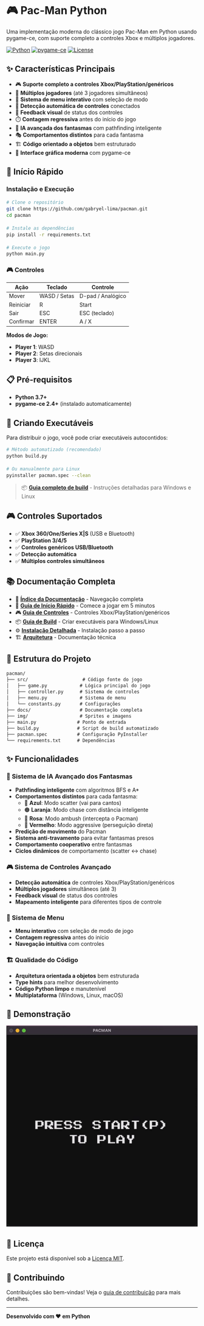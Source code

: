 # 🎮 Pac-Man Python

Uma implementação moderna do clássico jogo Pac-Man em Python usando pygame-ce, com suporte completo a controles Xbox e múltiplos jogadores.

[![Python](https://img.shields.io/badge/Python-3.7+-blue.svg)](https://python.org)
[![pygame-ce](https://img.shields.io/badge/pygame--ce-2.4+-green.svg)](https://github.com/pygame-community/pygame-ce)
[![License](https://img.shields.io/badge/License-MIT-yellow.svg)](LICENSE)

## ✨ Características Principais

- 🎮 **Suporte completo a controles Xbox/PlayStation/genéricos**
- 👥 **Múltiplos jogadores** (até 3 jogadores simultâneos)
- 🎯 **Sistema de menu interativo** com seleção de modo
- 🔧 **Detecção automática de controles** conectados
- 📱 **Feedback visual** de status dos controles
- ⏱️ **Contagem regressiva** antes do início do jogo
- 🧠 **IA avançada dos fantasmas** com pathfinding inteligente
- 🎭 **Comportamentos distintos** para cada fantasma
- 🏗️ **Código orientado a objetos** bem estruturado
- 🎨 **Interface gráfica moderna** com pygame-ce

## 🚀 Início Rápido

### Instalação e Execução

```bash
# Clone o repositório
git clone https://github.com/gabryel-lima/pacman.git
cd pacman

# Instale as dependências
pip install -r requirements.txt

# Execute o jogo
python main.py
```

### 🎮 Controles

| Ação | Teclado | Controle |
|------|---------|----------|
| Mover | WASD / Setas | D-pad / Analógico |
| Reiniciar | R | Start |
| Sair | ESC | ESC (teclado) |
| Confirmar | ENTER | A / X |

**Modos de Jogo:**
- **Player 1**: WASD
- **Player 2**: Setas direcionais  
- **Player 3**: IJKL

## 📋 Pré-requisitos

- **Python 3.7+**
- **pygame-ce 2.4+** (instalado automaticamente)

## 🎯 Criando Executáveis

Para distribuir o jogo, você pode criar executáveis autocontidos:

```bash
# Método automatizado (recomendado)
python build.py

# Ou manualmente para Linux
pyinstaller pacman.spec --clean
```

> 📦 **[Guia completo de build](docs/build.md)** - Instruções detalhadas para Windows e Linux

## 🎮 Controles Suportados

- ✅ **Xbox 360/One/Series X|S** (USB e Bluetooth)
- ✅ **PlayStation 3/4/5**
- ✅ **Controles genéricos USB/Bluetooth**
- ✅ **Detecção automática**
- ✅ **Múltiplos controles simultâneos**

## 📚 Documentação Completa

- 📖 **[Índice da Documentação](docs/index.md)** - Navegação completa
- 🚀 **[Guia de Início Rápido](docs/quick-start.md)** - Comece a jogar em 5 minutos
- 🎮 **[Guia de Controles](docs/controles.md)** - Controles Xbox/PlayStation/genéricos
- 📦 **[Guia de Build](docs/build.md)** - Criar executáveis para Windows/Linux
- ⚙️ **[Instalação Detalhada](docs/instalacao.md)** - Instalação passo a passo
- 🏗️ **[Arquitetura](docs/arquitetura.md)** - Documentação técnica

## 📁 Estrutura do Projeto

```
pacman/
├── src/                    # Código fonte do jogo
│   ├── game.py            # Lógica principal do jogo
│   ├── controller.py      # Sistema de controles
│   ├── menu.py            # Sistema de menu
│   └── constants.py       # Configurações
├── docs/                  # Documentação completa
├── img/                   # Sprites e imagens
├── main.py               # Ponto de entrada
├── build.py              # Script de build automatizado
├── pacman.spec           # Configuração PyInstaller
└── requirements.txt      # Dependências
```

## ✨ Funcionalidades

### 🧠 Sistema de IA Avançado dos Fantasmas
- **Pathfinding inteligente** com algoritmos BFS e A*
- **Comportamentos distintos** para cada fantasma:
  - 🔵 **Azul**: Modo scatter (vai para cantos)
  - 🟠 **Laranja**: Modo chase com distância inteligente
  - 🩷 **Rosa**: Modo ambush (intercepta o Pacman)
  - 🔴 **Vermelho**: Modo aggressive (perseguição direta)
- **Predição de movimento** do Pacman
- **Sistema anti-travamento** para evitar fantasmas presos
- **Comportamento cooperativo** entre fantasmas
- **Ciclos dinâmicos** de comportamento (scatter ↔ chase)

### 🎮 Sistema de Controles Avançado
- **Detecção automática** de controles Xbox/PlayStation/genéricos
- **Múltiplos jogadores** simultâneos (até 3)
- **Feedback visual** de status dos controles
- **Mapeamento inteligente** para diferentes tipos de controle

### 🎯 Sistema de Menu
- **Menu interativo** com seleção de modo de jogo
- **Contagem regressiva** antes do início
- **Navegação intuitiva** com controles

### 🏗️ Qualidade do Código
- **Arquitetura orientada a objetos** bem estruturada
- **Type hints** para melhor desenvolvimento
- **Código Python limpo** e manutenível
- **Multiplataforma** (Windows, Linux, macOS)

## 🎥 Demonstração

![Pac-Man](https://github.com/gabryel-lima/pacman/blob/master/pacman.gif)

## 📄 Licença

Este projeto está disponível sob a [Licença MIT](LICENSE).

## 🤝 Contribuindo

Contribuições são bem-vindas! Veja o [guia de contribuição](CONTRIBUTING.md) para mais detalhes.

---

**Desenvolvido com ❤️ em Python**